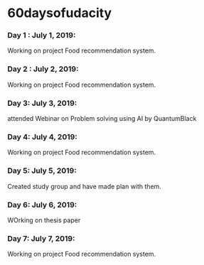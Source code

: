 # 60daysofudacity

### Day 1 : July 1, 2019:
Working on project Food recommendation system.


### Day 2 : July 2, 2019: 
Working on project Food recommendation system.

### Day 3: July 3, 2019: 
attended Webinar on Problem solving using AI by QuantumBlack

### Day 4: July 4, 2019: 
Working on project Food recommendation system.

### Day 5: July 5, 2019: 
Created study group and have made plan with them.

### Day 6: July 6, 2019: 
WOrking on thesis paper

### Day 7: July 7, 2019: 
Working on project Food recommendation system.

